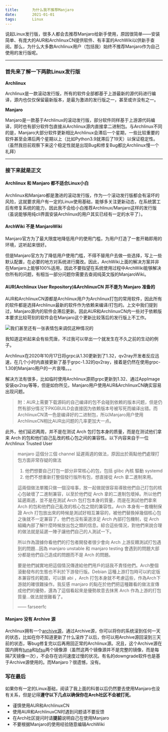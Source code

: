 ```yaml
---
title:      为什么我不推荐Manjaro
date:       2021-01-01
tags:       Linux
---
```


说起Linux发行版，很多人都会去推荐Manjaro给新手使用，原因很简单——安装简单、有庞大的AUR和ArchlinuxCN提供软件、有丰富的ArchWiki以供新手查阅。那么，为什么大多数Archlinux用户（包括我）始终不推荐Manjaro作为自己使用的发行版呢。

***

### 首先来了解一下两款Linux发行版

**Archlinux**

Archlinux是一款滚动发行版，所有的软件全部都基于上游最新的源代码进行编译，源内也仅仅保留最新版本，是最为激进的发行版之一，甚至或许没有之一。

**Manjaro**

Manjaro是一款基于Archlinux的滚动发行版，部分软件同样基于上游源代码编译，同时也有部分软件包直接从Archlinux源内直接拿二进制包。与Archlinux不同的是，Manjaro大部分软件更新相比Archlinux会滞后一个星期，一些比较重要的软件甚至会滞后两个星期以上（比如Python3.9就滞后了19天）以保证稳定性。（虽然我目前观察下来这个稳定性就是出现Bug和修复Bug都比Archlinux慢一个礼拜）

***

### 接下来就是正文

#### Archlinux 和 Manjaro 都不适合Linux小白

Archlinux和Manjaro都是激进的滚动发行版，作为一个滚动发行版都会有滚坏的风险，这就要求用户有一定的Linux使用基础，能够多关注更新动态，在系统罢工后有修复系统的能力，因此我不会给小白推荐Archlinux/Manjaro这样的发行版（虽说能够用纯cli界面安装Archlinux的用户其实已经有一定的水平了）。

#### ArchWiki 不是 ManjaroWiki

Manjaro官方为了最大限度地降低用户的使用门槛，为用户打造了一套开箱即用的环境，这听起来很好。

但是Manjaro官方为了降低用户使用门槛，不得不替用户去做一些选择，写上一些默认配置，在必要的地方对系统进行魔改。因此，ArchWiki上面的解决方案并非在Manjaro上能够100%适用，因此不要指望在系统使用过程中ArchWiki能够解决你所有的问题，有相当一部分问题你需要去查阅纯英文版的ManjaroWiki。

#### AUR(Archlinux User Repository)&ArchlinuxCN 并不是为 Manjaro 准备的

AUR和ArchlinuxCN源都是Archlinux用户为Archlinux打包的常用软件，因此所有的软件都是选择Archlinux最新的软件作为依赖来编译/打包的。上文中我们提到过，Manjaro源内的软件会滞后更新。因此AUR和ArchlinuxCN内一些对于依赖版本要求比较苛刻的软件会在Manjaro这个更新比较落后的发行版上不工作。

![我们甚至还有一张表情包来调侃这种情况的](https://r2-reverse.5435486.xyz/uploads/2024/08/12/62f36d8eb724a.webp)

我知道这听起来会有些荒唐，不过我可以举出一个就发生在不久之前的生动的例子。

Archlinux在2020年10月17日将grpc从1.30更新到了1.32，qv2ray开发者反应迅速，在几个小时内直接更新了基于grpc-1.32的qv2ray，接着是仍然在使用grpc-1.30的Manjaro用户的一片哀嚎。。。

解决方法有很多，比如临时使用Archlinux源把grpc更新到1.32、通过AppImage安装qv2ray等等，但是如你所见，Manjaro用户使用AUR&ArchlinuxCN确实容易出现问题。

> 附：AUR上需要下载源码的自己编译的包不会碰到依赖的版本问题，但是仍然有部分情况下PKGBUILD会直接因为依赖版本号被写死而编译出错。而ArchlinuxCN清一色是编译好的二进制包，所以Manjaro用户使用ArchlinuxCN相比AUR出问题的几率更加大一点。

此外，他们延迟两周，并不是在测试 Arch 包打包本身的质量，而是在测试他们拿来 Arch 的包和他们自己乱改的核心包之间的兼容性。以下内容来自于一位 Archlinux Trusted User

> manjaro 這個分三個 channel 延遲兩週的做法，原因出於兩點他們處理打包方面非常存疑的做法
>
> 1. 他們想要自己打包一部分非常核心的包，包括 glibc 內核 驅動 systemd
> 2. 他們不想重新打整個發行版所有包，想直接從 Arch 拿二進制來用。
>
> 這兩個做法單獨只做一個沒啥事，放一起做就很容易導致他們自己打包的核心包破壞了二進制兼容，以至於他們從 Arch 拿的二進制包壞掉。所以他們延遲兩週，並不是在測試 Arch 包打包本身的質量，而是在測試他們拿來 Arch 的包和他們自己亂改的核心包之間的兼容性。Arch 本身有一套機制保證 Arch 打包放出來的時候是測試好相互兼容的，被他們替換掉幾個核心包之後就不一定兼容了，他們也沒有渠道涉足 Arch 內部打包機制，從 Arch 組織內部了解什麼時候放出包之類的信息。綜合這些情況，對他們來說合理的做法就是延遲一陣子讓他們自己的人測試一下。
>
> 所以作為證據你看他們的打包者開發者很少會向 Arch 上游反饋測試打包遇到的問題…因為 manjaro unstable 和 manjaro testing 會遇到的問題大部分都是他們自己造成的問題而不是 Arch 的問題。
>
> 要是他們誠實地把這個情況傳達給他們用戶的話我不責怪他們。Arch整個滾動發布的生態也不利於下游發行版。Debian 這種上游打包時可以約定版本兼容性的範圍，可以鎖 abi ，Arch 打包本身就不考慮這些，作為Arch下游就的確很難操作。我反感 manjaro 的點在於他們把這種難看的做法宣傳成他們的優勢，還為了這個看起來是優勢故意去抹黑 Arch 作為上游的打包質量…做法就很難看了。
>
> —— farseerfc

#### Manjaro 没有 Archive 源

Archlinux拥有一个[archive源](https://archive.archlinux.org/)，通过Archive源，你可以将你的系统滚到任何一天的状态，比如在你不知道更新了什么滚炸了以后，你可以用Archive源回滚到三天前的状态，等bug修复完以后再用回正常的Archlinux源。况且，这个Archive源在国内拥有[tuna](https://arch-archive.tuna.tsinghua.edu.cn/)和[bfsu](https://mirrors.bfsu.edu.cn/archlinux-archive/)两个镜像源（虽然这两个镜像源并不是完整的镜像，而是每隔7天镜像一次），不会存在访问速度过慢的状况。有名的downgrade软件也是基于Archive源使用的。而Manjaro？很遗憾，没有。

### 写在最后

如果你有一定的Linux基础，阅读了我上面的科普以后仍然要去使用Manjaro也没有关系，但是记得**遵守以下几点以确保你在Arch社区不会被打死**。

- 谨慎使用AUR和ArchlinuxCN
- 使用AUR和ArchlinuxCN时遇到问题请不要反馈
- 在Arch社区提问时请**提前**说明自己在使用Manjaro
- 不要根据Manjaro的使用经验随意编辑ArchWiki





